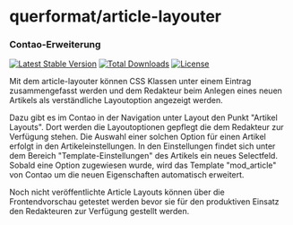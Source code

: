 # querformat/article-layouter
### Contao-Erweiterung
[![Latest Stable Version](https://poser.pugx.org/querformat/article-layouter/v/stable)](https://packagist.org/packages/querformat/article-layouter)
[![Total Downloads](https://poser.pugx.org/querformat/article-layouter/downloads)](https://packagist.org/packages/querformat/article-layouter)
[![License](https://poser.pugx.org/querformat/article-layouter/license)](https://packagist.org/packages/querformat/article-layouter)

Mit dem article-layouter können CSS Klassen unter einem Eintrag zusammengefasst werden und dem Redakteur beim Anlegen eines neuen Artikels als verständliche Layoutoption angezeigt werden.

Dazu gibt es im Contao in der Navigation unter Layout den Punkt "Artikel Layouts". Dort werden die Layoutoptionen gepflegt die dem Redakteur zur Verfügung stehen. Die Auswahl einer solchen Option für einen Artikel erfolgt in den Artikeleinstellungen. In den Einstellungen findet sich unter dem Bereich "Template-Einstellungen" des Artikels ein neues Selectfeld. Sobald eine Option zugewiesen wurde, wird das Template "mod_article" von Contao um die neuen Eigenschaften automatisch erweitert.

Noch nicht veröffentlichte Article Layouts können über die Frontendvorschau getestet werden bevor sie für den produktiven Einsatz den Redakteuren zur Verfügung gestellt werden.

